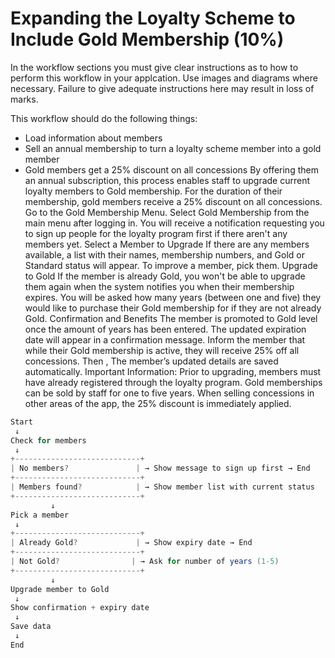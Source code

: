 # Expanding the Loyalty Scheme to Include Gold Membership (10%)
In the workflow sections you must give clear instructions as to how to perform this workflow in your applcation. Use images and diagrams where necessary. Failure to give adequate instructions here may result in loss of marks.

This workflow should do the following things:
- Load information about members
- Sell an annual membership to turn a loyalty scheme member into a gold member
- Gold members get a 25% discount on all concessions
By offering them an annual subscription, this process enables staff to upgrade current loyalty members to Gold membership. For the duration of their membership, gold members receive a 25% discount on all concessions.
Go to the Gold Membership Menu.
Select Gold Membership from the main menu after logging in.
You will receive a notification requesting you to sign up people for the loyalty program first if there aren't any members yet.
Select a Member to Upgrade
If there are any members available, a list with their names, membership numbers, and Gold or Standard status will appear.
To improve a member, pick them.
Upgrade to Gold
If the member is already Gold, you won't be able to upgrade them again when the system notifies you when their membership expires.
You will be asked how many years (between one and five) they would like to purchase their Gold membership for if they are not already Gold.
Confirmation and Benefits
The member is promoted to Gold level once the amount of years has been entered.
The updated expiration date will appear in a confirmation message.
Inform the member that while their Gold membership is active, they will receive 25% off all concessions.
Then , The member’s updated details are saved automatically.
Important Information:
Prior to upgrading, members must have already registered through the loyalty program.
Gold memberships can be sold by staff for one to five years.
When selling concessions in other areas of the app, the 25% discount is immediately applied.
```cs
Start
 ↓
Check for members
 ↓
+----------------------------+
| No members?               | → Show message to sign up first → End
+----------------------------+
| Members found?            | → Show member list with current status
+----------------------------+
         ↓
Pick a member
 ↓
+----------------------------+
| Already Gold?             | → Show expiry date → End
+----------------------------+
| Not Gold?                | → Ask for number of years (1-5)
+----------------------------+
         ↓
Upgrade member to Gold
 ↓
Show confirmation + expiry date
 ↓
Save data
 ↓
End
```

